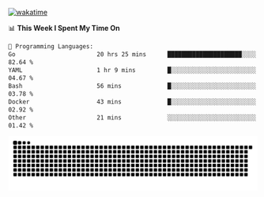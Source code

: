 [![wakatime](https://wakatime.com/badge/user/384f91c6-4eee-411f-8f3b-1b691f58a544.svg)](https://wakatime.com/@384f91c6-4eee-411f-8f3b-1b691f58a544)

<!--START_SECTION:waka-->
📊 **This Week I Spent My Time On** 

```text
💬 Programming Languages: 
Go                       20 hrs 25 mins      █████████████████████░░░░   82.64 % 
YAML                     1 hr 9 mins         █░░░░░░░░░░░░░░░░░░░░░░░░   04.67 % 
Bash                     56 mins             █░░░░░░░░░░░░░░░░░░░░░░░░   03.78 % 
Docker                   43 mins             █░░░░░░░░░░░░░░░░░░░░░░░░   02.92 % 
Other                    21 mins             ░░░░░░░░░░░░░░░░░░░░░░░░░   01.42 % 
```


<!--END_SECTION:waka-->

<picture>
  <source media="(prefers-color-scheme: dark)" srcset="https://raw.githubusercontent.com/fuwx295/fuwx295/output/github-contribution-grid-snake-dark.svg">
  <source media="(prefers-color-scheme: light)" srcset="https://raw.githubusercontent.com/fuwx295/fuwx295/output/github-contribution-grid-snake.svg">
  <img alt="github contribution grid snake animation" src="https://raw.githubusercontent.com/fuwx295/fuwx295/output/github-contribution-grid-snake.svg">
</picture>
